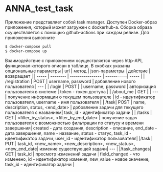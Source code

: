 # ANNA_test_task

Приложение представляет собой task manager. Доступен Docker-образ приложения, который может загружен
 с dockerhub-а. Сборка образа осуществляется с помощью github-actions при каждом релизе.
  Для приложения выполните
```bash
$ docker-compose pull
$ docker-compose up
```
Взаимодействие с приложением осуществляется через http-API, функционал
которого описан в таблице. В скобках указаны опциональные параметры
|  url  |  метод  |  json-параметры  |  действие  | возвращает |
| ----- | -------- | ---------------- | -----------| ----- |
| /registration | POST | username, password | добавление нового пользователя | --- |
| /login | POST | | username, password | авторизация пользователя в системе | token - токен доступа |
| /about_me | GET | | --- | получение информации о текущем пользователе | id - идентификатор пользователя, username - имя пользователя |
| /task| POST | name, description, status, <end_date> | добовление задачи для текущего пользователя с названием| task_id - идентификатор задачи |
| /tasks | GET | <filter_by_status>, <filter_by_end_date> | получение задач пользователя с возможностью фильтрации по статусу и времени завершения| created - дата создания, description - описание, end_date - дата завершения, name - название, status - статус, task_id - идентификатор задачи, user_id - идентификатор пользователя|
|/task| PUT | task_id, <new_name>, <new_description>, <new_status>, <new_end_date| измение существующей задачи| --- |
|/task_changes| GET | task_id | просмотр изменений задачи | field_changed - что изменено, id - идентификатор измения, new_value - новое значение, task_id - идентификатор задачи |
